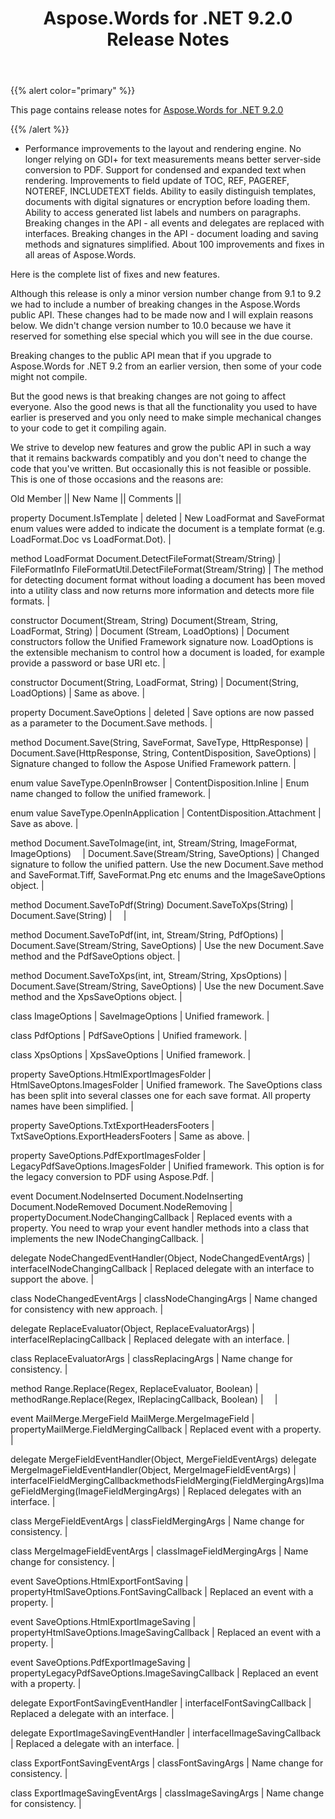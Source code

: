 ﻿---
title: Aspose.Words for .NET 9.2.0 Release Notes
description: "Aspose.Words for .NET 9.2.0 Release Notes – learn about the latest updates and fixes."
type: docs
weight: 40
url: /net/aspose-words-for-net-9-2-0-release-notes/
---

{{% alert color="primary" %}} 

This page contains release notes for [Aspose.Words for .NET 9.2.0](https://downloads.aspose.com/words/net/new-releases/aspose.words-for-.net-9.2.0/)

{{% /alert %}} 

- Performance improvements to the layout and rendering engine.
  No longer relying on GDI+ for text measurements means better server-side conversion to PDF. 
  Support for condensed and expanded text when rendering. 
  Improvements to field update of TOC, REF, PAGEREF, NOTEREF, INCLUDETEXT fields. 
  Ability to easily distinguish templates, documents with digital signatures or encryption before loading them. 
  Ability to access generated list labels and numbers on paragraphs. 
  Breaking changes in the API - all events and delegates are replaced with interfaces. 
  Breaking changes in the API - document loading and saving methods and signatures simplified. 
  About 100 improvements and fixes in all areas of Aspose.Words. 

Here is the complete list of fixes and new features.



Although this release is only a minor version number change from 9.1 to 9.2 we had to include a number of breaking changes in the Aspose.Words public API. These changes had to be made now and I will explain reasons below. We didn't change version number to 10.0 because we have it reserved for something else special which you will see in the due course.

Breaking changes to the public API mean that if you upgrade to Aspose.Words for .NET 9.2 from an earlier version, then some of your code might not compile. 

But the good news is that breaking changes are not going to affect everyone. Also the good news is that all the functionality you used to have earlier is preserved and you only need to make simple mechanical changes to your code to get it compiling again.

We strive to develop new features and grow the public API in such a way that it remains backwards compatibly and you don't need to change the code that you've written. But occasionally this is not feasible or possible. This is one of those occasions and the reasons are:

Old Member || 
New Name || 
Comments ||

property
Document.IsTemplate | deleted | 
New LoadFormat and SaveFormat enum values were added to indicate the document is a template format (e.g. LoadFormat.Doc vs LoadFormat.Dot). |

method
LoadFormat Document.DetectFileFormat(Stream/String) | FileFormatInfo FileFormatUtil.DetectFileFormat(Stream/String) | 
The method for detecting document format without loading a document has been moved into a utility class and now returns more information and detects more file formats. |

constructor
Document(Stream, String)
Document(Stream, String, LoadFormat, String) | Document (Stream, LoadOptions) | 
Document constructors follow the Unified Framework signature now. LoadOptions is the extensible mechanism to control how a document is loaded, for example provide a password or base URI etc. |

constructor
Document(String, LoadFormat, String) | Document(String, LoadOptions) | 
Same as above. |

property
Document.SaveOptions | deleted | 
Save options are now passed as a parameter to the Document.Save methods. |

method
Document.Save(String, SaveFormat, SaveType, HttpResponse) | Document.Save(HttpResponse, String, ContentDisposition, SaveOptions) | 
Signature changed to follow the Aspose Unified Framework pattern. |

enum value
SaveType.OpenInBrowser | ContentDisposition.Inline | 
Enum name changed to follow the unified framework. |

enum value
SaveType.OpenInApplication | ContentDisposition.Attachment | 
Save as above. |

method
Document.SaveToImage(int, int, Stream/String, ImageFormat, ImageOptions)
`  `| Document.Save(Stream/String, SaveOptions) | 
Changed signature to follow the unified pattern. Use the new Document.Save method and SaveFormat.Tiff, SaveFormat.Png etc enums and the ImageSaveOptions object. |

method
Document.SaveToPdf(String)
Document.SaveToXps(String) | Document.Save(String) | 
`  `|

method
Document.SaveToPdf(int, int, Stream/String, PdfOptions) | Document.Save(Stream/String, SaveOptions) | 
Use the new Document.Save method and the PdfSaveOptions object. |

method
Document.SaveToXps(int, int, Stream/String, XpsOptions) | Document.Save(Stream/String, SaveOptions) | 
Use the new Document.Save method and the XpsSaveOptions object. |

class
ImageOptions | SaveImageOptions | 
Unified framework. |

class
PdfOptions | PdfSaveOptions | 
Unified framework. |

class
XpsOptions | XpsSaveOptions | 
Unified framework. |

property
SaveOptions.HtmlExportImagesFolder | HtmlSaveOptons.ImagesFolder | 
Unified framework. The SaveOptions class has been split into several classes one for each save format. All property names have been simplified. |

property
SaveOptions.TxtExportHeadersFooters | TxtSaveOptions.ExportHeadersFooters | 
Same as above. |

property
SaveOptions.PdfExportImagesFolder | LegacyPdfSaveOptions.ImagesFolder | 
Unified framework. This option is for the legacy conversion to PDF using Aspose.Pdf. |

event
Document.NodeInserted
Document.NodeInserting
Document.NodeRemoved
Document.NodeRemoving | propertyDocument.NodeChangingCallback | 
Replaced events with a property.
You need to wrap your event handler methods into a class that implements the new INodeChangingCallback. |

delegate
NodeChangedEventHandler(Object, NodeChangedEventArgs) | interfaceINodeChangingCallback | 
Replaced delegate with an interface to support the above. |

class
NodeChangedEventArgs | classNodeChangingArgs | 
Name changed for consistency with new approach. |

delegate
ReplaceEvaluator(Object, ReplaceEvaluatorArgs) | interfaceIReplacingCallback | 
Replaced delegate with an interface. |

class
ReplaceEvaluatorArgs | classReplacingArgs | 
Name change for consistency. |

method
Range.Replace(Regex, ReplaceEvaluator, Boolean) | methodRange.Replace(Regex, IReplacingCallback, Boolean) | 
`  `|

event
MailMerge.MergeField
MailMerge.MergeImageField | propertyMailMerge.FieldMergingCallback | 
Replaced event with a property. |

delegate
MergeFieldEventHandler(Object, MergeFieldEventArgs)
delegate
MergeImageFieldEventHandler(Object, MergeImageFieldEventArgs) | interfaceIFieldMergingCallbackmethodsFieldMerging(FieldMergingArgs)ImageFieldMerging(ImageFieldMergingArgs) | 
Replaced delegates with an interface. |

class
MergeFieldEventArgs | classFieldMergingArgs | 
Name change for consistency. |

class
MergeImageFieldEventArgs | classImageFieldMergingArgs | 
Name change for consistency. |

event
SaveOptions.HtmlExportFontSaving | propertyHtmlSaveOptions.FontSavingCallback | 
Replaced an event with a property. |

event
SaveOptions.HtmlExportImageSaving | propertyHtmlSaveOptions.ImageSavingCallback | 
Replaced an event with a property. |

event
SaveOptions.PdfExportImageSaving | propertyLegacyPdfSaveOptions.ImageSavingCallback | 
Replaced an event with a property. |

delegate
ExportFontSavingEventHandler | interfaceIFontSavingCallback | 
Replaced a delegate with an interface. |

delegate
ExportImageSavingEventHandler | interfaceIImageSavingCallback | 
Replaced a delegate with an interface. |

class
ExportFontSavingEventArgs | classFontSavingArgs | 
Name change for consistency. |

class
ExportImageSavingEventArgs | classImageSavingArgs | 
Name change for consistency. |
